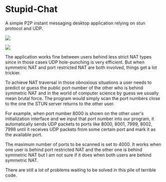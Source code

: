 # Stupid-Chat
A simple P2P instant messaging desktop application relying on stun protocol and UDP.

![](https://github.com/dec32/Image-Storage/blob/master/Initialization.png)

![](https://github.com/dec32/Image-Storage/blob/master/Chatting.png)

The application works fine between users behind less strict NAT types since in those cases UDP hole-punching is very efficient. But when symmetric NAT and port restricted NAT are both involved, things get a lot trickier. 

To achieve NAT traversal in those obnoxious situations a user needs to predict or guess the public port number of the other who is behind symmetric NAT and in the world of computer science by guess we usually mean brutal force. The program would simply scan the port numbers close to the one the STUN server returns to the other user. 

For example, when port number 8000 is shown on the other user's initialization interface and we input that port number into our program, it automatically sends UDP packets to ports like 8000, 8001, 7999, 8002, 7998 until it receives UDP packets from some certain port and mark it as the available port. 

The maximum number of ports to be scanned is set to 4000. It works when one user is behind port restricted NAT and the other one is behind symmetric NAT but I am not sure if it does when both users are behind symmetric NAT.

There are still a lot of problems waiting to be solved in this pile of terrible code.
